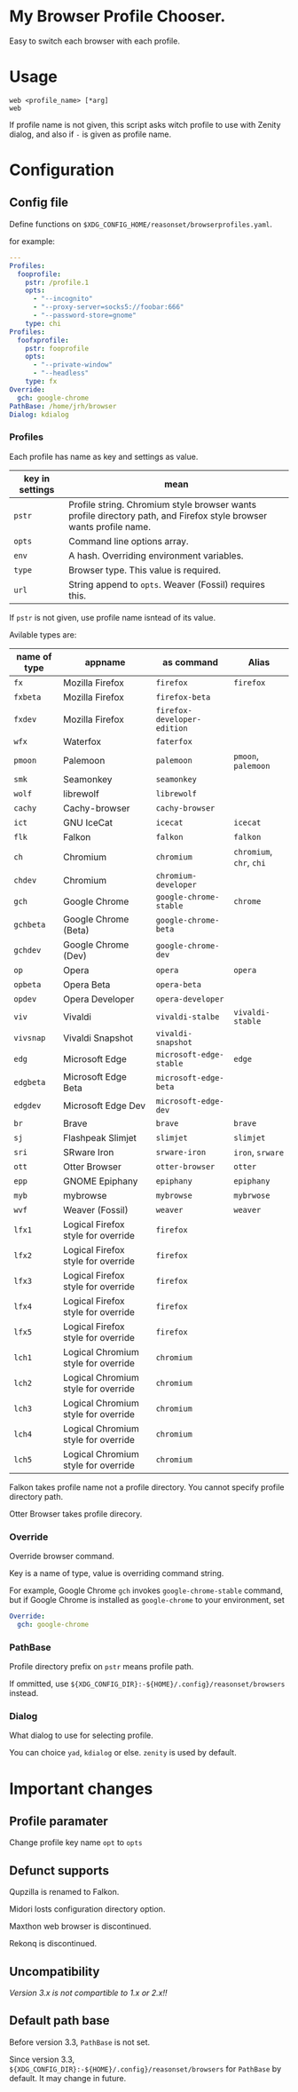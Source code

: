 # My Browser Profile Chooser.

Easy to switch each browser with each profile.

# Usage

```
web <profile_name> [*arg]
web
```

If profile name is not given, this script asks witch profile to use with Zenity dialog,
and also if `-` is given as profile name.

# Configuration

## Config file

Define functions on `$XDG_CONFIG_HOME/reasonset/browserprofiles.yaml`.

for example:

```yaml
---
Profiles:
  fooprofile:
    pstr: /profile.1
    opts:
      - "--incognito"
      - "--proxy-server=socks5://foobar:666"
      - "--password-store=gnome"
    type: chi
Profiles:
  foofxprofile:
    pstr: fooprofile
    opts:
      - "--private-window"
      - "--headless"
    type: fx
Override:
  gch: google-chrome
PathBase: /home/jrh/browser
Dialog: kdialog
```

### Profiles

Each profile has name as key and settings as value.

|key in settings|mean|
|-------|---------------------------|
|`pstr`|Profile string. Chromium style browser wants profile directory path, and Firefox style browser wants profile name.|
|`opts`|Command line options array.|
|`env`|A hash. Overriding environment variables.|
|`type`|Browser type. This value is required.|
|`url`|String append to `opts`. Weaver (Fossil) requires this.|

If `pstr` is not given, use profile name isntead of its value.

Avilable types are:

|name of type|appname|as command|Alias|
|-----|--------|-----------------|-----------|
|`fx`|Mozilla Firefox|`firefox`|`firefox`|
|`fxbeta`|Mozilla Firefox|`firefox-beta`||
|`fxdev`|Mozilla Firefox|`firefox-developer-edition`||
|`wfx`|Waterfox|`faterfox`||
|`pmoon`|Palemoon|`palemoon`|`pmoon`, `palemoon`|
|`smk`|Seamonkey|`seamonkey`||
|`wolf`|librewolf|`librewolf`||
|`cachy`|Cachy-browser|`cachy-browser`||
|`ict`|GNU IceCat|`icecat`|`icecat`|
|`flk`|Falkon|`falkon`|`falkon`|
|`ch`|Chromium|`chromium`|`chromium`, `chr`, `chi`|
|`chdev`|Chromium|`chromium-developer`||
|`gch`|Google Chrome|`google-chrome-stable`|`chrome`|
|`gchbeta`|Google Chrome (Beta)|`google-chrome-beta`||
|`gchdev`|Google Chrome (Dev)|`google-chrome-dev`||
|`op`|Opera|`opera`|`opera`|
|`opbeta`|Opera Beta|`opera-beta`||
|`opdev`|Opera Developer|`opera-developer`||
|`viv`|Vivaldi|`vivaldi-stalbe`|`vivaldi-stable`|
|`vivsnap`|Vivaldi Snapshot|`vivaldi-snapshot`||
|`edg`|Microsoft Edge|`microsoft-edge-stable`|`edge`|
|`edgbeta`|Microsoft Edge Beta|`microsoft-edge-beta`||
|`edgdev`|Microsoft Edge Dev|`microsoft-edge-dev`||
|`br`|Brave|`brave`|`brave`|
|`sj`|Flashpeak Slimjet|`slimjet`|`slimjet`|
|`sri`|SRware Iron|`srware-iron`|`iron`, `srware`|
|`ott`|Otter Browser|`otter-browser`|`otter`|
|`epp`|GNOME Epiphany|`epiphany`|`epiphany`|
|`myb`|mybrowse|`mybrowse`|`mybrwose`|
|`wvf`|Weaver (Fossil)|`weaver`|`weaver`|
|`lfx1`|Logical Firefox style for override|`firefox`||
|`lfx2`|Logical Firefox style for override|`firefox`||
|`lfx3`|Logical Firefox style for override|`firefox`||
|`lfx4`|Logical Firefox style for override|`firefox`||
|`lfx5`|Logical Firefox style for override|`firefox`||
|`lch1`|Logical Chromium style for override|`chromium`||
|`lch2`|Logical Chromium style for override|`chromium`||
|`lch3`|Logical Chromium style for override|`chromium`||
|`lch4`|Logical Chromium style for override|`chromium`||
|`lch5`|Logical Chromium style for override|`chromium`||

Falkon takes profile name not a profile directory.
You cannot specify profile directory path.

Otter Browser takes profile direcory.

### Override

Override browser command.

Key is a name of type, value is overriding command string.

For example, Google Chrome `gch` invokes `google-chrome-stable` command,
but if Google Chrome is installed as `google-chrome` to your environment, set

```yaml
Override:
  gch: google-chrome
```

### PathBase

Profile directory prefix on `pstr` means profile path.

If ommitted, use `${XDG_CONFIG_DIR}:-${HOME}/.config}/reasonset/browsers` instead.

### Dialog

What dialog to use for selecting profile.

You can choice `yad`, `kdialog` or else.
`zenity` is used by default.

# Important changes

## Profile paramater

Change profile key name `opt` to `opts`

## Defunct supports

Qupzilla is renamed to Falkon.

Midori losts configuration directory option.

Maxthon web browser is discontinued.

Rekonq is discontinued.

## Uncompatibility

*Version 3.x is not compartible to 1.x or 2.x!!*

## Default path base

Before version 3.3, `PathBase` is not set.

Since version 3.3, `${XDG_CONFIG_DIR}:-${HOME}/.config}/reasonset/browsers` for `PathBase` by default.
It may change in future.

